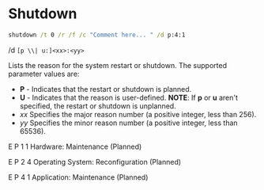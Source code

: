 # Shutdown

``` cmd
shutdown /t 0 /r /f /c "Comment here... " /d p:4:1 
```

/d `[p \\| u:]<xx>:<yy>`

  Lists the reason for the system restart or shutdown. The supported parameter values are:

- **P** - Indicates that the restart or shutdown is planned.
- **U** - Indicates that the reason is user-defined.
    **NOTE**: If **p** or **u** aren't specified, the restart or shutdown is unplanned.
- _xx_ Specifies the major reason number (a positive integer, less than 256).
- _yy_ Specifies the minor reason number (a positive integer, less than 65536).

E P     1       1       Hardware: Maintenance (Planned)

E P     2       4       Operating System: Reconfiguration (Planned)

E P     4       1       Application: Maintenance (Planned)
